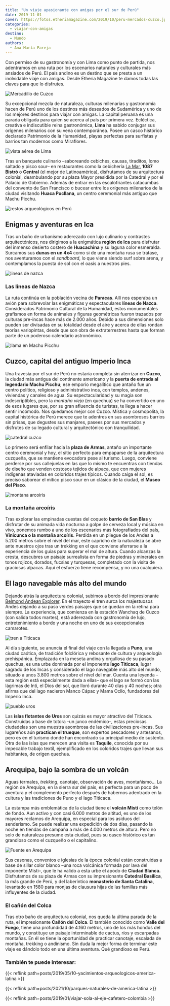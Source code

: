 ```yaml
---
title: "Un viaje apasionante con amigas por el sur de Perú"
date: 2019-11-01
cover: https://fotos.etheriamagazine.com/2019/10/peru-mercados-cuzco.jpg
categories: 
  - viajar-con-amigas
destino: 
  - Mundo
authors: 
  - Ana María Pareja
---
```


Con permiso de su gastronomía y con Lima como punto de partida, nos adentramos en una ruta por los escenarios naturales y culturales más ansiados de Perú. El país andino es un destino que se presta a un inolvidable viaje con amigas. Desde Etheria Magazine te damos todas las claves para que lo disfrutes.

![Mercadillo de Cuzco](https://fotos.etheriamagazine.com/2019/10/peru-mercados-cuzco.jpg "Mercadillo de Cuzco. © Willian Justen de Vasconcellos")

Su excepcional mezcla de naturaleza, culturas milenarias y gastronomía hacen de Perú uno 
de los destinos más deseados de Sudamérica y uno de los mejores destinos para viajar con 
amigas. La capital peruana es una parada obligada para quien se acerca al país por 
primera vez. Ecléctica, creativa e indiscutible reina gastronómica, **Lima** ha sabido 
conjugar sus orígenes milenarios con su vena contemporánea. Posee un casco histórico 
declarado Patrimonio de la Humanidad, playas perfectas para surfistas y barrios tan 
modernos como Miraflores. 

![vista aérea de Lima](https://fotos.etheriamagazine.com/2019/10/peru-lima-malecon-cisnero.jpg "Malecón Cisneros, en Lima. © Willian Justen de Vasconcellos")

Tras un banquete culinario –saboreando cebiches, causas, tiraditos, lomo saltado y pisco 
sour– en restaurantes como la cebichería [La Mar](https://lamarcebicheria.com/es/Lima), 
**1087 Bistró** o **Central** (el mejor de Latinoamérica), disfrutamos de su 
arquitectura colonial, deambulando por su plaza Mayor presidida por la Catedral y por el 
Palacio de Gobierno. Además de entrar en las escalofriantes catacumbas del convento de 
San Francisco o bucear entre los orígenes milenarios de la ciudad visitando **Huaca 
Pucllana**, un centro ceremonial más antiguo que Machu Picchu. 

![restos arqueológicos en Perú](https://fotos.etheriamagazine.com/2019/10/viaje-peru-huaca-pucllana.jpg "Huaca Pucllana. ©PB")

## Enigmas y aventuras en Ica

Tras un baño de urbanismo aderezado con lujo culinario y contrastes arquitectónicos, nos 
dirigimos a la enigmática **región de Ica** para disfrutar del inmenso desierto costero 
de **Huacachina** y su laguna color esmeralda. Surcamos sus **dunas en un 4x4** como si 
de una montaña rusa se tratase, nos aventuramos con el _sandboard_, lo que viene siendo 
surf sobre arena, y contemplamos la puesta de sol con el oasis a nuestros pies. 

![lineas de nazca](https://fotos.etheriamagazine.com/2019/10/peru-nazca.jpg "Líneas de Nazca. © Marco Topete")

### Las líneas de Nazca

La ruta continúa en la población vecina de **Paracas**. Allí nos esperaba un avión para 
sobrevolar las enigmáticas y espectaculares **líneas de Nazca**. Considerados Patrimonio 
Cultural de la Humanidad, estos monumentales grafismos en forma de animales y figuras 
geométricas fueron trazados por culturas pre-incas hace más de 2.000 años. Debido a sus 
dimensiones solo pueden ser divisadas en su totalidad desde el aire y acerca de ellas 
rondan teorías variopintas, desde que son obra de extraterrestres hasta que forman parte 
de un poderoso calendario astronómico. 

![llama en Machu Picchu](https://fotos.etheriamagazine.com/2019/10/viaje-peru-mujeres.jpg "Machu Picchu (Perú). ©PB")

## Cuzco, capital del antiguo Imperio Inca

Una travesía por el sur de Perú no estaría completa sin aterrizar en **Cuzco**, la 
ciudad más antigua del continente americano y la **puerta de entrada al legendario Machu 
Picchu**; ese emporio megalítico que antaño fue un centro político, religioso y 
administrativo inca, con templos, andenes, viviendas y canales de agua. Su 
espectacularidad y su magia son indescriptibles, pero la _montaña vieja_ (en quechua) se 
ha convertido en uno de esos lugares que, por su gran afluencia de turistas, te llega a 
hacer sentir incómodo. Nos quedamos mejor con Cuzco. Mística y cosmopolita, la capital 
histórica de Perú merece que te adentres en sus asombrosos barrios sin prisas, que 
degustes sus manjares, pasees por sus mercados y disfrutes de su legado cultural y 
arquitectónico con tranquilidad. 

![catedral cuzco](https://fotos.etheriamagazine.com/2019/10/peru-catedral-cuzco.jpg "Gran puerta de la catedral de Cuzco. © Willian Justen de Vasconcellos")

Lo primero será enfilar hacia la **plaza de Armas**, antaño un importante centro 
ceremonial y hoy, el sitio perfecto para empaparse de la arquitectura cuzqueña, que se 
mantiene evocadora pese al turismo. Luego, conviene perderse por sus callejuelas en las 
que lo mismo te encuentras con tiendas de diseño que venden costosos tejidos de alpaca, 
que con mujeres indígenas ataviadas en coloridos trajes típicos. Cuando caiga el sol, es 
preciso saborear el mítico pisco sour en un clásico de la ciudad, el **Museo del 
Pisco**. 

![montana arcoiris](https://fotos.etheriamagazine.com/2019/10/peru-tierras-arcoiris.jpg "Vinicunca o la montaña Arcoíris. © Roi Dimor")

### La montaña arcoíris

Tras explorar las empinadas cuestas del coqueto **barrio de San Blas** y disfrutar de su 
animada vida nocturna a golpe de cerveza local y música en vivo, ponemos rumbo a uno de 
los escenarios más fotografiados del país, **Vinicunca o la montaña arcoíris**. Perdida 
en un pliegue de los Andes a 5.200 metros sobre el nivel del mar, este capricho de la 
naturaleza se abre ante nuestros ojos tras un trekking en el que conviene aferrarse a la 
experiencia de los guías para superar el mal de altura. Cuando alcanzas la cresta, 
descubres un paisaje surrealista en forma de piedras y minerales en tonos rojizos, 
dorados, fucsias y turquesas, completado con la visita de graciosas alpacas. Aquí el 
esfuerzo tiene recompensa, y no una cualquiera. 

## El lago navegable más alto del mundo

Dejando atrás la arquitectura colonial, subimos a bordo del impresionante [Belmond 
Andean 
Explorer](https://www.belmond.com/es/trains/south-america/peru/belmond-andean-explorer/). 
En el trayecto el tren surca los majestuosos Andes dejando a su paso verdes paisajes que 
se quedan en la retina para siempre. La experiencia, que comienza en la estación Wanchaq 
de Cuzco (con salida todos martes), está aderezada con gastronomía de lujo, 
entretenimiento a bordo y una noche en uno de sus excepcionales camarotes. 

![tren a Titicaca](https://fotos.etheriamagazine.com/2019/10/belmond-andean-explorer.jpg "© Belmond Andean Explorer.")

Al día siguiente, se anuncia el final del viaje con la llegada a **Puno**, una ciudad 
caótica, de tradición folclórica y rebosante de cultura y arqueología prehispánica. 
Emplazada en la meseta andina y orgullosa de su pasado quechua, es una urbe dominada por 
el imponente **lago Titicaca**, lugar sagrado de los Incas y considerado el lago 
navegable más alto del mundo, situado a unos 3.800 metros sobre el nivel del mar. Cuenta 
una leyenda –esta región está especialmente dada a ellas– que el lago se formó con las 
lágrimas de Inti, el Dios del sol, que lloró durante 40 días y 40 noches; otra afirma 
que del lago nacieron Manco Cápac y Mama Ocllo, fundadores del Imperio Inca. 

![pueblo uros](https://fotos.etheriamagazine.com/2019/10/peru-puno-titicaca.jpg "Islas flotantes del lago Titicaca. © Sandro Ayalo")

Las **islas flotantes de Uros** son quizás es mayor atractivo del Titicaca. Construidas 
a base de totora –un junco endémico–, estas preciosas ciudadelas son una muestra 
asombrosa de las civilizaciones pre-incas. Sus lugareños aún **practican el trueque**, 
son expertos pescadores y artesanos, pero es en el turismo donde han encontrado su 
principal medio de sustento. Otra de las islas que merecen una visita es **Taquile**, 
conocida por su impecable trabajo textil, ejemplificado en los coloridos trajes que 
llevan sus habitantes, de origen quechua. 

## Arequipa, bajo la sombra de un volcán

Aguas termales, _trekking_, canotaje, observación de aves, montañismo... La región de 
Arequipa, en la sierra sur del país, es perfecta para un poco de aventura y el 
complemento perfecto después de habernos adentrado en la cultura y las tradiciones de 
Puno y el lago Titicaca. 

La estampa más emblemática de la ciudad tiene el **volcán Misti** como telón de fondo. 
Aun activo y con casi 6.000 metros de altitud, es uno de los mayores reclamos de 
Arequipa, en especial para los asiduos del senderismo. Se puede realizar una expedición 
de dos días, pasando la noche en tiendas de campaña a más de 4.000 metros de altura. 
Pero no solo de naturaleza presume esta ciudad, pues su casco histórico es tan grandioso 
como el cuzqueño o el capitalino. 

![Fuente en Arequipa](https://fotos.etheriamagazine.com/2019/10/peru-convento-santa-catalina-arequipa.jpg "Monasterio de Santa Catalina, en Arequipa. © Martín Espinoza")

Sus casonas, conventos e iglesias de la época colonial están construidas a base de 
sillar color blanco –una roca volcánica formada por lava del imponente Misti–, que le ha 
valido a esta urbe el apodo de **Ciudad Blanca.** Disfrutamos de su plaza de Armas con 
su impresionante **Catedral Basílica**, la más grande de Perú, y del laberíntico 
**monasterio de Santa Catalina**, levantado en 1580 para monjas de clausura hijas de las 
familias más influyentes de la ciudad. 

### El cañón del Colca

Tras otro baño de arquitectura colonial, nos queda la última parada de la ruta, el 
impresionante **Cañón del Colca**. El también conocido como **Valle del Fuego**, tiene 
una profundidad de 4.160 metros, uno de los más hondos del mundo, y constituye un 
paisaje interminable de cactus, ríos y escarpadas montañas. En él se tiene la 
oportunidad de practicar canotaje, escalada de montaña, trekking o andinismo. Sin duda 
la mejor forma de terminar este viaje es dándolo todo en una última aventura. Qué 
grandioso es Perú. 

### También te puede interesar:

{{< reflink path=posts/2019/05/10-yacimientos-arqueologicos-america-latina >}} 

{{< reflink path=posts/2021/10/parques-naturales-de-america-latina >}} 

{{< reflink path=posts/2019/01/viajar-sola-al-eje-cafetero-colombia >}}
